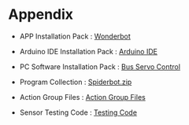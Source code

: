 # Appendix

* APP Installation Pack : [Wonderbot]()
* Arduino IDE Installation Pack : [Arduino IDE]()
* PC Software Installation Pack : [Bus Servo Control]()

* Program Collection : [Spiderbot.zip]()
* Action Group Files : [Action Group Files]()
* Sensor Testing Code : [Testing Code]()